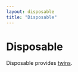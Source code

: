 ```yaml
---
layout: disposable
title: "Disposable"
---
```


# Disposable

Disposable provides [twins](/gems/disposable/api.html).
